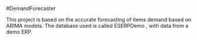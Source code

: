 #DemandForecaster

This project is based on the accurate forecasting of items demand based on ARIMA models. The database used is called ESERPDemo , with data from a demo ERP. 
